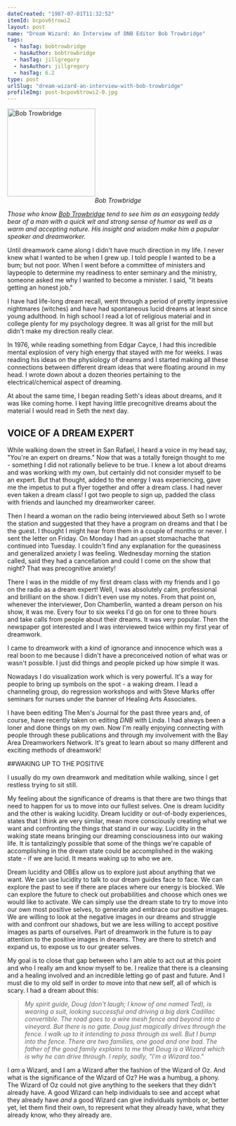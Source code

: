 ```yaml
---
dateCreated: "1987-07-01T11:32:52"
itemId: bcpov6trowi2
layout: post
name: "Dream Wizard: An Interview of DNB Editor Bob Trowbridge"
tags:
  - hasTag: bobtrowbridge
  - hasAuthor: bobtrowbridge
  - hasTag: jillgregory
  - hasAuthor: jillgregory
  - hasTag: 6.2
type: post
urlSlug: "dream-wizard-an-interview-with-bob-trowbridge"
profileImg: post-bcpov6trowi2-0.jpg
---
```


<img src="../images/post-bcpov6trowi2-0.jpg" width="200" height="auto" alt="Bob Trowbridge"/>
<!--nopreview--><div style="text-align:center"><i>Bob Trowbridge</i></div><!--/nopreview-->

*Those who know [Bob Trowbridge](../@bobtrowbridge) tend to see him as an easygoing teddy bear of a man with a quick wit and strong sense of humor as well as a warm and accepting nature. His insight and wisdom make him a popular speaker and dreamworker.*

Until dreamwork came along I didn't have much direction in my life. I never knew what I wanted to be when I grew up. I told people I wanted to be a bum; but not poor. When I went before a committee of ministers and laypeople to determine my readiness to enter seminary and the ministry, someone asked me why I wanted to become a minister. I said, "It beats getting an honest job." 

I have had life-long dream recall, went through a period of pretty impressive nightmares (witches) and have had spontaneous lucid dreams at least since young adulthood. In high school I read a lot of religious material and in college plenty for my psychology degree. It was all grist for the mill but didn't make my direction really clear. 

In 1976, while reading something from Edgar Cayce, I had this incredible mental explosion of very high energy that stayed with me for weeks. I was reading his ideas on the physiology of dreams and I started making all these connections between different dream ideas that were floating around in my head. I wrote down about a dozen theories pertaining to the electrical/chemical aspect of dreaming. 

At about the same time, I began reading Seth's ideas about dreams, and it was like coming home. I kept having little precognitive dreams about the material I would read in Seth the next day. 

## VOICE OF A DREAM EXPERT 

While walking down the street in San Rafael, I heard a voice in my head say, "You're an expert on dreams." Now that was a totally foreign thought to me - something I did not rationally believe to be true. I knew a lot about dreams and was working with my own, but certainly did not consider myself to be an expert. But that thought, added to the energy I was experiencing, gave me the impetus to put a flyer together and offer a dream class. I had never even taken a dream class! I got two people to sign up, padded the class with friends and launched my dreamworker career. 

Then I heard a woman on the radio being interviewed about Seth so I wrote the station and suggested that they have a program on dreams and that I be the guest. I thought I might hear from them in a couple of months or never. I sent the letter on Friday. On Monday I had an upset stomachache that continued into Tuesday. I couldn't find any explanation for the queasiness and generalized anxiety I was feeling. Wednesday morning the station called, said they had a cancellation and could I come on the show that night? That was precognitive anxiety!

There I was in the middle of my first dream class with my friends and I go on the radio as a dream expert! Well, I was absolutely calm, professional and brilliant on the show. I didn't even use my notes. From that point on, whenever the interviewer, Don Chamberlin, wanted a dream person on his show, it was me. Every four to six weeks I'd go on for one to three hours and take calls from people about their dreams. It was very popular. Then the newspaper got interested and I was interviewed twice within my first year of dreamwork. 

I came to dreamwork with a kind of ignorance and innocence which was a real boon to me because I didn't have a preconceived notion of what was or wasn't possible. I just did things and people picked up how simple it was. 

Nowadays I do visualization work which is very powerful. It's a way for people to bring up symbols on the spot - a waking dream. I lead a channeling group, do regression workshops and with Steve Marks offer seminars for nurses under the banner of Healing Arts Associates. 

I have been editing The Men's Journal for the past three years and, of course, have recently taken on editing *DNB* with Linda. I had always been a loner and done things on my own. Now I'm really enjoying connecting with people through these publications and through my involvement with the Bay Area Dreamworkers Network. It's great to learn about so many different and exciting methods of dreamwork! 

##WAKING UP TO THE POSITIVE 

I usually do my own dreamwork and meditation while walking, since I get restless trying to sit still. 

My feeling about the significance of dreams is that there are two things that need to happen for us to move into our fullest selves. One is dream lucidity and the other is waking lucidity. Dream lucidity or out-of-body experiences, states that I think are very similar, mean more consciously creating what we want and confronting the things that stand in our way. Lucidity in the waking state means bringing our dreaming consciousness into our waking life. It is tantalizingly possible that some of the things we're capable of accomplishing in the dream state could be accomplished in the waking state - if we are lucid. It means waking up to who we are. 

Dream lucidity and OBEs allow us to explore just about anything that we want. We can use lucidity to talk to our dream guides face to face. We can explore the past to see if there are places where our energy is blocked. We can explore the future to check out probabilities and choose which ones we would like to activate. We can simply use the dream state to try to move into our own most positive selves, to generate and embrace our positive images. We are willing to look at the negative images in our dreams and struggle with and confront our shadows, but we are less willing to accept positive images as parts of ourselves. Part of dreamwork in the future is to pay attention to the positive images in dreams. They are there to stretch and expand us, to expose us to our greater selves. 

My goal is to close that gap between who I am able to act out at this point and who I really am and know myself to be. I realize that there is a cleansing and a healing involved and an incredible letting go of past and future. And I must die to my old self in order to move into that new self, all of which is scary. I had a dream about this: 

> *My spirit guide, Doug (don't laugh; I know of one named Ted), is wearing a suit, looking successful and driving a big dark Cadillac convertible. The road goes to a wire mesh fence and beyond into a vineyard. But there is no gate. Doug just magically drives through the fence. I walk up to it intending to pass through as well. But I bump into the fence. There are two families, one good and one bad. The father of the good family explains to me that Doug is a Wizard which is why he can drive through. I reply, sadly, "I'm a Wizard too."*

I *am* a Wizard, and I am a Wizard after the fashion of the Wizard of Oz. And what is the significance of the Wizard of Oz? He was a humbug, a phony. The Wizard of Oz could not give anything to the seekers that they didn't already have. A good Wizard can help individuals to see and accept what they already have *and* a good Wizard can give individuals symbols or, better yet, let them find their own, to represent what they already have, what they already know, who they already are.
